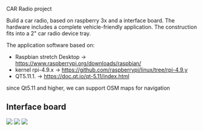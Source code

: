 CAR Radio project

Build a car radio, based on raspberry 3x and a interface board.
The hardware includes a complete vehicle-friendly application.
The construction fits into a 2" car radio device tray.

The application software based on:
- Raspbian stretch Desktop -> https://www.raspberrypi.org/downloads/raspbian/
- kernel rpi-4.9.x -> https://github.com/raspberrypi/linux/tree/rpi-4.9.y
- QT5.11.1.                -> https://doc.qt.io/qt-5.11/index.html

since Qt5.11 and higher, we can support OSM maps for navigation

Interface board
------------------------
<img src="https://github.com/hj-arlt/rpi3-car-radio/tree/master/pictures/IMG_20171130_184029.png">

<img src="https://github.com/hj-arlt/rpi3-car-radio/tree/master/pictures/IMG_20171130_183857.png">

<img src="https://github.com/hj-arlt/rpi3-car-radio/tree/master/pictures/IMG_20171130_183708.png">

